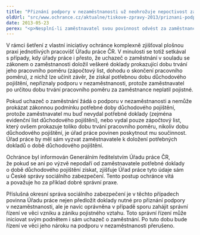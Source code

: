 ```yaml
---
title: "Přiznání podpory v nezaměstnanosti už neohrožuje nepoctivost zaměstnavatele"
oldUrl: "src/www.ochrance.cz/aktualne/tiskove-zpravy-2013/priznani-podpory-v-nezamestnanosti-uz-neohrozuje-nepoctivost-zamestnavatele"
date: 2013-05-23
perex: "<p>Nesplní-li zaměstnavatel svou povinnost odvést za zaměstnance pojistné, nemůže to jít k tíži zaměstnanci, který pak na úřadu práce žádá o podporu v nezaměstnanosti. Dobou důchodového pojištění je i ta, kdy zaměstnanec pojistné zaplatil, ale zaměstnavatel ho neodvedl. </p>"
---
```


<!-- imported from the old website -->

<p>V rámci šetření z vlastní iniciativy ochránce komplexně zjišťoval plošnou praxi jednotlivých pracovišť Úřadu práce ČR. V minulosti se totiž setkával s případy, kdy úřady práce i přesto, že uchazeč o zaměstnání v souladu se zákonem o zaměstnanosti doložil veškeré doklady prokazující dobu trvání jeho pracovního poměru (zápočtový list, dohodu o skončení pracovního poměru), z nichž lze učinit závěr, že získal potřebnou dobu důchodového pojištění, nepřiznaly podporu v nezaměstnanosti, protože zaměstnavatel po určitou dobu trvání pracovního poměru za zaměstnance neplatil pojistné.</p><p>Pokud uchazeč o zaměstnání žádá o podporu v nezaměstnanosti a nemůže prokázat zákonnou podmínku potřebné doby důchodového pojištění, protože zaměstnavatel mu buď nevydal potřebné doklady (zejména evidenční list důchodového pojištění), nebo vydal pouze zápočtový list, který ovšem prokazuje toliko dobu trvání pracovního poměru, nikoliv dobu důchodového pojištění, je úřad práce povinen poskytnout mu součinnost. Úřad práce by měl sám vyzvat zaměstnavatele k doložení potřebných dokladů o době důchodového pojištění.</p><p>Ochránce byl informován Generálním ředitelstvím Úřadu práce ČR, že pokud se ani po výzvě nepodaří od zaměstnavatele potřebné doklady o době důchodového pojištění získat, zjišťuje Úřad práce tyto údaje sám u České správy sociálního zabezpečení. Tento postup ochránce vítá a považuje ho za příklad dobré správní praxe.</p><p>Příslušná okresní správa sociálního zabezpečení je v těchto případech povinna Úřadu práce nejen předložit doklady nutné pro přiznání podpory v nezaměstnanosti, ale je navíc oprávněna v případě sporu zahájit správní řízení ve věci vzniku a zániku pojistného vztahu. Toto správní řízení může iniciovat svým podnětem i sám uchazeč o zaměstnání. Po tuto dobu bude řízení ve věci jeho nároku na podporu v nezaměstnanosti přerušeno.</p>
